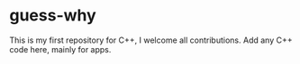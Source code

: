 # guess-why
This is my first repository for C++, I welcome all contributions. 
Add any C++ code here, mainly for apps.
